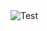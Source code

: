 <img src="https://img.shields.io/endpoint?url=https://gist.githubusercontent.com/bensi94/0fbe0bd93d1307b7bb1096206b7817fa/raw/covbadge.json" alt="Test">
